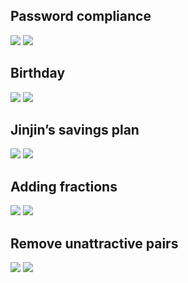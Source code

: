 ## Password compliance

![](./assets/1.png)
![](./assets/01.png)

## Birthday

![](./assets/2.png)
![](./assets/02.png)

## Jinjin’s savings plan

![](./assets/3.png)
![](./assets/03.png)

## Adding fractions

![](./assets/4.png)
![](./assets/04.png)

## Remove unattractive pairs

![](./assets/5.png)
![](./assets/05.png)